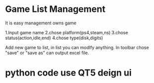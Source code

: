 # Game List Management
It is easy management owns game

1.Input game name
2.chose platform(ps4,steam,ns)
3.chose status(action,idle,end)
4.chose type(disk,digits)

Add new game to list, in list you can modlfy anything.
In toolbar chose "save" or "save as" can output excel file.

# python code use QT5 deign ui

